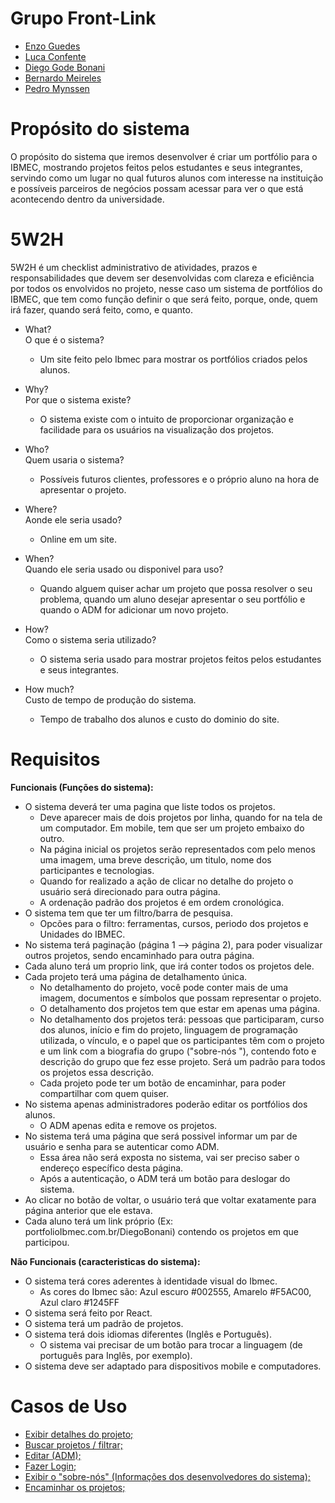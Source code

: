 # Grupo Front-Link
- [Enzo Guedes](https://github.com/Enzoguedesc/react-base-project.git) 
- [Luca Confente](https://github.com/LucaConfente/Front-End) 
- [Diego Gode Bonani](https://github.com/Diego-Bonani/react-base-project) 
- [Bernardo Meireles](https://github.com/meireles07/react-base-project.git) 
- [Pedro Mynssen](https://github.com/endsky1/Projeto_FrontEnd)


# Propósito do sistema
O propósito do sistema que iremos desenvolver é criar um portfólio para o IBMEC, mostrando projetos feitos pelos estudantes e seus integrantes, servindo como um lugar no qual futuros alunos com interesse na instituição e possíveis parceiros de negócios possam acessar para ver o que está acontecendo dentro da universidade.


# 5W2H  
5W2H é um checklist administrativo de atividades, prazos e responsabilidades que devem ser desenvolvidas com clareza e eficiência por todos os envolvidos no projeto, nesse caso um sistema de portfólios do IBMEC, que tem como função definir o que será feito, porque, onde, quem irá fazer, quando será feito, como, e quanto.  

- What?  
  O que é o sistema?
  - Um site feito pelo Ibmec para mostrar os portfólios criados pelos alunos.  

- Why?  
  Por que o sistema existe?  
  - O sistema existe com o intuito de proporcionar organização e facilidade para os usuários na visualização dos projetos.  

- Who?  
  Quem usaria o sistema?  
  - Possíveis futuros clientes, professores e o próprio aluno na hora de apresentar o projeto.  

- Where?  
  Aonde ele seria usado?  
  - Online em um site.  

- When?  
  Quando ele seria usado ou disponivel para uso?  
  - Quando alguem quiser achar um projeto que possa resolver o seu problema, quando um aluno desejar apresentar o seu portfólio e quando o ADM for adicionar um novo projeto.  

- How?  
  Como o sistema seria utilizado?  
  - O sistema seria usado para mostrar projetos feitos pelos estudantes e seus integrantes.  

- How much?  
  Custo de tempo de produção do sistema.  
  - Tempo de trabalho dos alunos e custo do dominio do site.  


# Requisitos

**Funcionais (Funções do sistema):**  
 - O sistema deverá ter uma pagina que liste todos os projetos.
   - Deve aparecer mais de dois projetos por linha, quando for na tela de um computador. Em mobile, tem que ser um projeto embaixo do outro.
   - Na página inicial os projetos serão representados com pelo menos uma imagem, uma breve descrição, um titulo, nome dos participantes e tecnologias.
   - Quando for realizado a ação de clicar no detalhe do projeto o usuário será direcionado para outra página.
   - A ordenação padrão dos projetos é em ordem cronológica.
 - O sistema tem que ter um filtro/barra de pesquisa.
   -  Opcões para o filtro: ferramentas, cursos, periodo dos projetos e Unidades do IBMEC.
 - No sistema terá paginação (página 1 --> página 2), para poder visualizar outros projetos, sendo encaminhado para outra página. 
 - Cada aluno terá um proprio link, que irá conter todos os projetos dele.
 - Cada projeto terá uma página de detalhamento única.
   - No detalhamento do projeto, você pode conter mais de uma imagem, documentos e símbolos que possam representar o projeto.
   - O detalhamento dos projetos tem que estar em apenas uma página.
   - No detalhamento dos projetos terá: pessoas que participaram, curso dos alunos, início e fim do projeto, linguagem de programação utilizada, o vínculo, e o papel que os participantes têm com o projeto e um link com a biografia do grupo ("sobre-nós "), contendo foto e descrição do grupo que fez esse projeto. Será um padrão para todos os projetos essa descrição.
   - Cada projeto pode ter um botão de encaminhar, para poder compartilhar com quem quiser.
 - No sistema apenas administradores poderão editar os portfólios dos alunos.
   - O ADM apenas edita e remove os projetos.
 - No sistema terá uma página que será possivel informar um par de usuário e senha para se autenticar como ADM.
   - Essa área não será exposta no sistema, vai ser preciso saber o endereço específico desta página.
   - Após a autenticação, o ADM terá um botão para deslogar do sistema.
 - Ao clicar no botão de voltar, o usuário terá que voltar exatamente para página anterior que ele estava.
 - Cada aluno terá um link próprio (Ex: portfolioIbmec.com.br/DiegoBonani) contendo os projetos em que participou.

**Não Funcionais (caracteristicas do sistema):**      
 - O sistema terá cores aderentes à identidade visual do Ibmec.
   - As cores do Ibmec são: Azul escuro #002555, Amarelo #F5AC00, Azul claro #1245FF
 - O sistema será feito por React.  
 - O sistema terá um padrão de projetos.  
 - O sistema terá dois idiomas diferentes (Inglês e Português).
   - O sistema vai precisar de um botão para trocar a linguagem (de português para Inglês, por exemplo).
 - O sistema deve ser adaptado para dispositivos mobile e computadores.    

# Casos de Uso

- [Exibir detalhes do projeto;](https://github.com/Enzoguedesc/Grupo_Front-end/blob/main/Exibir%20detalhes%20do%20projeto.md)
- [Buscar projetos / filtrar;](https://github.com/Enzoguedesc/Grupo_Front-end/blob/main/Buscar%20projetos%20e%20Filtrar.md)
- [Editar (ADM);](https://github.com/Enzoguedesc/Grupo_Front-end/blob/dc946af5d4a71d289e3654798f9a9dad3faa7241/Editar%20(ADM).md)
- [Fazer Login;](https://github.com/Enzoguedesc/Grupo_Front-end/blob/main/Fazer%20Login.md)
- [Exibir o "sobre-nós" (Informações dos desenvolvedores do sistema);](https://github.com/Enzoguedesc/Grupo_Front-end/blob/main/Exibir_Sobre-Nos.md)
- [Encaminhar os projetos;](https://github.com/Enzoguedesc/Grupo_Front-end/blob/main/Encaminhar_projetos.md)  
  
